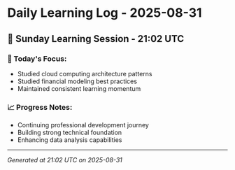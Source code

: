 # Daily Learning Log - 2025-08-31

## 📅 Sunday Learning Session - 21:02 UTC

### 🎯 Today's Focus:
- Studied cloud computing architecture patterns
- Studied financial modeling best practices
- Maintained consistent learning momentum

### 📈 Progress Notes:
- Continuing professional development journey
- Building strong technical foundation
- Enhancing data analysis capabilities

---
*Generated at 21:02 UTC on 2025-08-31*
